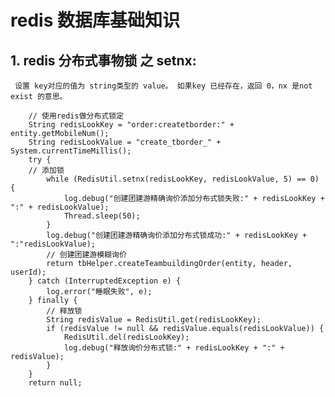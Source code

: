 # redis 数据库基础知识

## 1. redis 分布式事物锁 之 setnx:

     设置 key对应的值为 string类型的 value。 如果key 已经存在，返回 0，nx 是not exist 的意思。

        // 使用redis做分布式锁定
        String redisLookKey = "order:createtborder:" + entity.getMobileNum();
        String redisLookValue = "create_tborder_" + System.currentTimeMillis();
        try {
        // 添加锁
            while (RedisUtil.setnx(redisLookKey, redisLookValue, 5) == 0) {
                log.debug("创建团建游精确询价添加分布式锁失败:" + redisLookKey + ":" + redisLookValue);
                Thread.sleep(50);
            }
            log.debug("创建团建游精确询价添加分布式锁成功:" + redisLookKey + ":"redisLookValue);
            // 创建团建游模糊询价
            return tbHelper.createTeambuildingOrder(entity, header, userId);
        } catch (InterruptedException e) {
            log.error("睡眠失败", e);
        } finally {
            // 释放锁
            String redisValue = RedisUtil.get(redisLookKey);
            if (redisValue != null && redisValue.equals(redisLookValue)) {
                RedisUtil.del(redisLookKey);
                log.debug("释放询价分布式锁:" + redisLookKey + ":" + redisValue);
            }
        }
        return null;

